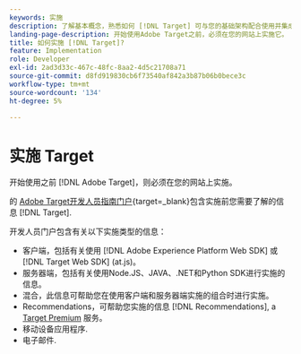 ```yaml
---
keywords: 实施
description: 了解基本概念，熟悉如何 [!DNL Target] 可与您的基础架构配合使用并集成，并了解访客的跟踪方式。
landing-page-description: 开始使用Adobe Target之前，必须在您的网站上实施它。
title: 如何实施 [!DNL Target]?
feature: Implementation
role: Developer
exl-id: 2ad3d33c-467c-48fc-8aa2-4d5c21708a71
source-git-commit: d8fd919830cb6f73540af842a3b87b06b0bece3c
workflow-type: tm+mt
source-wordcount: '134'
ht-degree: 5%

---
```


# 实施 Target

开始使用之前 [!DNL Adobe Target]，则必须在您的网站上实施。

的 [Adobe Target开发人员指南门户](https://developer.adobe.com/target/){target=_blank}包含实施前您需要了解的信息 [!DNL Target].

开发人员门户包含有关以下实施类型的信息：

* 客户端，包括有关使用 [!DNL Adobe Experience Platform Web SDK] 或 [!DNL Target Web SDK] (at.js)。
* 服务器端，包括有关使用Node.JS、JAVA、.NET和Python SDK进行实施的信息。
* 混合，此信息可帮助您在使用客户端和服务器端实施的组合时进行实施。
* Recommendations，可帮助您实施的信息 [!DNL Recommendations], a [Target Premium](/help/main/c-intro/intro.md#premium) 服务。
* 移动设备应用程序.
* 电子邮件.



